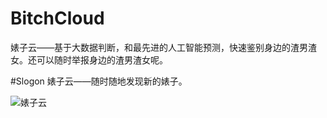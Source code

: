 # BitchCloud
婊子云——基于大数据判断，和最先进的人工智能预测，快速鉴别身边的渣男渣女。还可以随时举报身边的渣男渣女呢。  

#Slogon
婊子云——随时随地发现新的婊子。

![婊子云](https://github.com/hupo376787/BitchCloud/blob/master/Logo/%E5%A9%8A%E5%AD%90%E4%BA%91.png)
